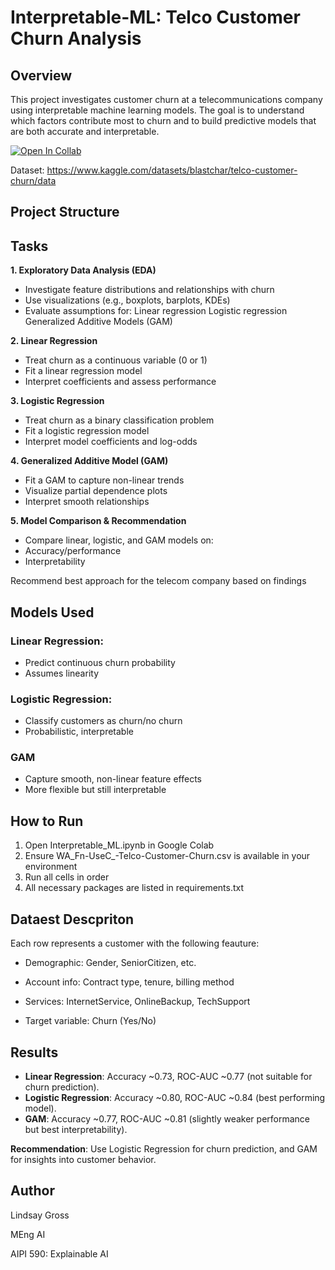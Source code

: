 # Interpretable-ML: Telco Customer Churn Analysis

## Overview

This project investigates customer churn at a telecommunications company using interpretable machine learning models. The goal is to understand which factors contribute most to churn and to build predictive models that are both accurate and interpretable.

[![Open In Collab](https://colab.research.google.com/assets/colab-badge.svg)](https://colab.research.google.com/github/lindsaygross/Interpretable-ML/blob/main/Interpretable_ML.ipynb)



Dataset: https://www.kaggle.com/datasets/blastchar/telco-customer-churn/data


## Project Structure


## Tasks

**1. Exploratory Data Analysis (EDA)**

- Investigate feature distributions and relationships with churn
- Use visualizations (e.g., boxplots, barplots, KDEs)
- Evaluate assumptions for:
Linear regression
Logistic regression
Generalized Additive Models (GAM)

**2. Linear Regression**
- Treat churn as a continuous variable (0 or 1)
- Fit a linear regression model
- Interpret coefficients and assess performance

**3. Logistic Regression**
- Treat churn as a binary classification problem
- Fit a logistic regression model
- Interpret model coefficients and log-odds

**4. Generalized Additive Model (GAM)**
- Fit a GAM to capture non-linear trends
- Visualize partial dependence plots
- Interpret smooth relationships

**5. Model Comparison & Recommendation**
- Compare linear, logistic, and GAM models on:
- Accuracy/performance
- Interpretability

Recommend best approach for the telecom company based on findings

## Models Used 
### Linear Regression:	
- Predict continuous churn probability	
- Assumes linearity
### Logistic Regression:
- Classify customers as churn/no churn	
- Probabilistic, interpretable
### GAM	
- Capture smooth, non-linear feature effects	
- More flexible but still interpretable


## How to Run 
1. Open Interpretable_ML.ipynb in Google Colab
2. Ensure WA_Fn-UseC_-Telco-Customer-Churn.csv is available in your environment
3. Run all cells in order
4. All necessary packages are listed in requirements.txt

## Dataest Descpriton 
Each row represents a customer with the following feauture:

- Demographic: Gender, SeniorCitizen, etc.

- Account info: Contract type, tenure, billing method

- Services: InternetService, OnlineBackup, TechSupport

- Target variable: Churn (Yes/No)

## Results
- **Linear Regression**: Accuracy ~0.73, ROC-AUC ~0.77 (not suitable for churn prediction).
- **Logistic Regression**: Accuracy ~0.80, ROC-AUC ~0.84 (best performing model).
- **GAM**: Accuracy ~0.77, ROC-AUC ~0.81 (slightly weaker performance but best interpretability).

**Recommendation**: Use Logistic Regression for churn prediction, and GAM for insights into customer behavior.


## Author
Lindsay Gross

MEng AI

AIPI 590: Explainable AI

